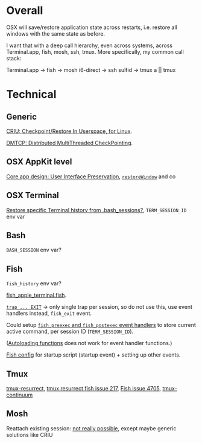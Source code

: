 # Overall

OSX will save/restore application state across restarts, i.e. restore all windows with the same state as before.

I want that with a deep call hierarchy, even across systems, across Terminal.app, fish, mosh, ssh, tmux.
More specifically, my common call stack:

  Terminal.app -> fish -> mosh i6-direct -> ssh sulfid -> tmux a || tmux


# Technical

## Generic

[CRIU: Checkpoint/Restore In Userspace, for Linux](https://criu.org/).

[DMTCP: Distributed MultiThreaded CheckPointing](https://dmtcp.sourceforge.io/).

## OSX AppKit level

[Core app design: User Interface Preservation](https://developer.apple.com/library/archive/documentation/General/Conceptual/MOSXAppProgrammingGuide/CoreAppDesign/CoreAppDesign.html#//apple_ref/doc/uid/TP40010543-CH3-SW10),
[`restoreWindow`](https://developer.apple.com/documentation/appkit/nswindowrestoration/1526251-restorewindow) and co

## OSX Terminal

[Restore specific Terminal history from .bash_sessions?](https://apple.stackexchange.com/questions/311548/restore-specific-terminal-history-from-bash-sessions),
`TERM_SESSION_ID` env var

## Bash

`BASH_SESSION` env var?

## Fish

`fish_history` env var?

[fish_apple_terminal.fish](https://github.com/sparanoid/fish_apple_terminal).

[`trap ... EXIT`](https://fishshell.com/docs/current/cmds/trap.html)
-> only single trap per session, so do not use this, use event handlers instead, `fish_exit` event.

Could setup [`fish_preexec` and `fish_postexec` event handlers](https://fishshell.com/docs/current/cmds/function.html#cmd-function) to store current active command,
per session ID (`TERM_SESSION_ID`).

([Autoloading functions](https://fishshell.com/docs/current/language.html#autoloading-functions)
does not work for event handler functions.)

[Fish config](https://fishshell.com/docs/current/index.html#configuration) for startup script (startup event) + setting up other events.

## Tmux

[tmux-resurrect](https://github.com/tmux-plugins/tmux-resurrect/),
[tmux resurrect fish issue 217](https://github.com/tmux-plugins/tmux-resurrect/issues/217),
[Fish issue 4705](https://github.com/fish-shell/fish-shell/issues/4705),
[tmux-continuum](https://github.com/tmux-plugins/tmux-continuum)

## Mosh

Reattach existing session: [not really possible](https://github.com/mobile-shell/mosh/issues/394), except maybe generic solutions like CRIU
